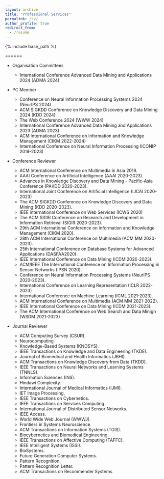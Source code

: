 ```yaml
---
layout: archive
title: "Professional Services"
permalink: /cv/
author_profile: true
redirect_from:
  - /resume
---
```


{% include base_path %}

======
* Organisation Committees
  *   International Conference  Advanced Data Mining and Applications 2024 (ADMA 2024)
* PC Member
  * Conference on Neural Information Processing Systems 2024 (NeurIPS 2024)
  * ACM SIGKDD Conference on Knowledge Discovery and Data Mining 2024 (KDD 2024)
  * The Web Conference 2024 (WWW 2024)
  * International Conference  Advanced Data Mining and Applications 2023 (ADMA 2023) 
  * ACM International Conference on Information and Knowledge Management (CIKM 2022-2024)
  * International Conference on Neural Information Processing (ICONIP 2019-2023)
* Conference Reviewer
  * ACM International Conference on Multimedia in Asia 2019.
  * AAAI Conference on Artificial Intelligence (AAAI 2020-2023).
  * Advances in Knowledge Discovery and Data Mining - Pacific-Asia Conference (PAKDD 2020-2023).
  * International Joint Conference on Artificial Intelligence (IJCAI 2020-2023)
  * The ACM SIGKDD Conference on Knowledge Discovery and Data Mining (KDD 2020-2023).
  * IEEE International Conference on Web Services (ICWS 2020)
  * The ACM SIGIR Conference on Research and Development in Information Retrieval (SIGIR 2020-2023).
  * 29th ACM International Conference on Information and Knowledge Management (CIKM 2020).
  * 28th ACM International Conference on Multimedia (ACM MM 2020-2023).
  * 25th International Conference on Database Systems for Advanced Applications (DASFAA2020).
  * IEEE International Conference on Data Mining (ICDM 2020-2023).
  * ACM/IEEE The International Conference on Information Processing in Sensor Networks (IPSN 2020).
  * Conference on Neural Information Processing Systems (NeurIPS 2020-2023).
  * International Conference on Learning Representation (ICLR 2022-2023)
  * International Conference on Machine Learning (ICML 2021-2023).
  * ACM International Conference on Multimedia (ACM MM 2021-2022).
  * IEEE International Conference on Data Mining (ICDM 2021-2023).
  * The ACM International Conference on Web Search and Data Minign (WSDM 2021-2023)

* Journal Reviewer
  * ACM Computing Survey (CSUR).
  * Neurocomputing.
  * Knowledge-Based Systems (KNOSYS).
  * IEEE Transactions on Knowledge and Data Engineering (TKDE).
  * Journal of Biomedical and Health Informatics (JBHI).
  * ACM Transactions on Knowledge Discovery from Data (TKDD).
  * IEEE Transactions on Neural Networks and Learning Systems (TNNLS).
  * Information Sciences (INS).
  * Hindawi Complexity.
  * International Journal of Medical Informatics (IJMI).
  * IET Image Processing.
  * IEEE Transactions on Cybernetics.
  * IEEE Transactions on Services Computing.
  * International Journal of Distributed Sensor Networks.
  * IEEE Access.
  * World Wide Web Journal (WWWJ).
  * Frontiers in Systems Neuroscience.
  * ACM Transactions on Information Systems (TOIS).
  * Biocybernetics and Biomedical Engineering.
  * IEEE Transactions on Affective Computing (TAFFC).
  * IEEE Intelligent Systems (ISSI).
  * BioSystems.
  * Future Generation Computer Systems.
  * Pattern Recognition.
  * Pattern Recognition Letter.
  * ACM Transactions on Recommender Systems.
  

